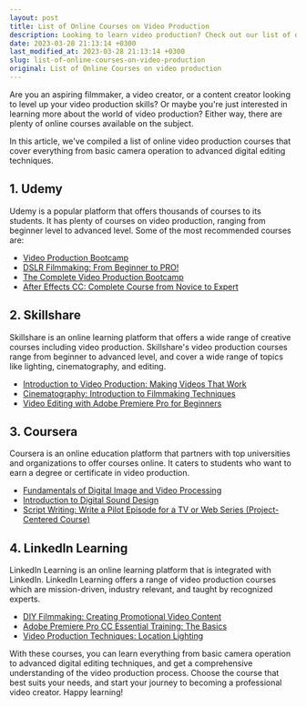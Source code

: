 ```yaml
---
layout: post
title: List of Online Courses on Video Production
description: Looking to learn video production? Check out our list of online video production courses to enhance your skills and knowledge on filmmaking.
date: 2023-03-28 21:13:14 +0300
last_modified_at: 2023-03-28 21:13:14 +0300
slug: list-of-online-courses-on-video-production
original: List of Online Courses on video production
---
```

Are you an aspiring filmmaker, a video creator, or a content creator looking to level up your video production skills? Or maybe you're just interested in learning more about the world of video production? Either way, there are plenty of online courses available on the subject.

In this article, we've compiled a list of online video production courses that cover everything from basic camera operation to advanced digital editing techniques. 

## 1. Udemy

Udemy is a popular platform that offers thousands of courses to its students. It has plenty of courses on video production, ranging from beginner level to advanced level. Some of the most recommended courses are:

- [Video Production Bootcamp](https://www.udemy.com/course/video-production-bootcamp/)
- [DSLR Filmmaking: From Beginner to PRO!](https://www.udemy.com/course/dslr-filmmaking-from-beginner-to-pro/)
- [The Complete Video Production Bootcamp](https://www.udemy.com/course/video-production-bootcamp-for-everyone/)
- [After Effects CC: Complete Course from Novice to Expert](https://www.udemy.com/course/after-effects-cc-the-complete-motion-graphics-course/)

## 2. Skillshare

Skillshare is an online learning platform that offers a wide range of creative courses including video production. Skillshare's video production courses range from beginner to advanced level, and cover a wide range of topics like lighting, cinematography, and editing. 

- [Introduction to Video Production: Making Videos That Work](https://www.skillshare.com/classes/Introduction-to-Video-Production-Making-Videos-That-Work/159162616)
- [Cinematography: Introduction to Filmmaking Techniques](https://www.skillshare.com/classes/Cinematography-Introduction-to-Filmmaking-Techniques/1714074004)
- [Video Editing with Adobe Premiere Pro for Beginners](https://www.skillshare.com/classes/Video-Editing-with-Adobe-Premiere-Pro-for-Beginners/563924038)

## 3. Coursera

Coursera is an online education platform that partners with top universities and organizations to offer courses online. It caters to students who want to earn a degree or certificate in video production. 

- [Fundamentals of Digital Image and Video Processing](https://www.coursera.org/learn/digital)
- [Introduction to Digital Sound Design](https://www.coursera.org/learn/digital-sound-design)
- [Script Writing: Write a Pilot Episode for a TV or Web Series (Project-Centered Course)](https://www.coursera.org/learn/script-writing)

## 4. LinkedIn Learning

LinkedIn Learning is an online learning platform that is integrated with LinkedIn. LinkedIn Learning offers a range of video production courses which are mission-driven, industry relevant, and taught by recognized experts. 

- [DIY Filmmaking: Creating Promotional Video Content](https://www.linkedin.com/learning/diy-filmmaking-creating-promotional-video-content)
- [Adobe Premiere Pro CC Essential Training: The Basics](https://www.linkedin.com/learning/premiere-pro-cc-essential-training-the-basics)
- [Video Production Techniques: Location Lighting](https://www.linkedin.com/learning/video-production-techniques-location-lighting)


With these courses, you can learn everything from basic camera operation to advanced digital editing techniques, and get a comprehensive understanding of the video production process. Choose the course that best suits your needs, and start your journey to becoming a professional video creator. Happy learning!